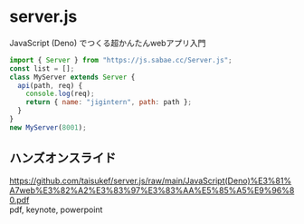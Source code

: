 # server.js

JavaScript (Deno) でつくる超かんたんwebアプリ入門  

```js
import { Server } from "https://js.sabae.cc/Server.js";
const list = [];
class MyServer extends Server {
  api(path, req) {
    console.log(req);
    return { name: "jigintern", path: path };
  }
}
new MyServer(8001);
```

## ハンズオンスライド
https://github.com/taisukef/server.js/raw/main/JavaScript(Deno)%E3%81%A7web%E3%82%A2%E3%83%97%E3%83%AA%E5%85%A5%E9%96%80.pdf  
pdf, keynote, powerpoint  
